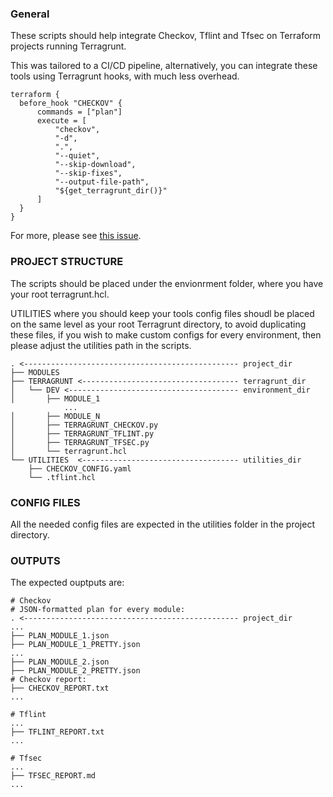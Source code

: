 ### General  
These scripts should help integrate Checkov, Tflint and Tfsec on Terraform projects running Terragrunt.  

This was tailored to a CI/CD pipeline, alternatively, you can integrate these tools using Terragrunt hooks, with much less overhead.  
  
  
```
terraform {
  before_hook "CHECKOV" {
      commands = ["plan"]
      execute = [
          "checkov",
          "-d",
          ".",
          "--quiet",
          "--skip-download",
          "--skip-fixes",
          "--output-file-path",
          "${get_terragrunt_dir()}"
      ]
  }
}
```
For more, please see [this issue](https://github.com/bridgecrewio/checkov/issues/1284).

### PROJECT STRUCTURE  
The scripts should be placed under the envionrment folder, where you have your root terragrunt.hcl.  

UTILITIES where you should keep your tools config files shoudl be placed on the same level as your root Terragrunt directory, to avoid duplicating these files, if you wish to make custom configs for every environment, then please adjust the utilities path in the scripts.  
  
  

```
. <------------------------------------------------ project_dir
├── MODULES
├── TERRAGRUNT <----------------------------------- terragrunt_dir
│   └── DEV <-------------------------------------- environment_dir
│       ├── MODULE_1
            ...
│       ├── MODULE_N
│       ├── TERRAGRUNT_CHECKOV.py
│       ├── TERRAGRUNT_TFLINT.py
│       ├── TERRAGRUNT_TFSEC.py
│       └── terragrunt.hcl
└── UTILITIES  <----------------------------------- utilities_dir
    ├── CHECKOV_CONFIG.yaml
    └── .tflint.hcl
```



### CONFIG FILES  
All the needed config files are expected in the utilities folder in the project directory.  
  
  
### OUTPUTS  
The expected ouptputs are:
```
# Checkov
# JSON-formatted plan for every module:
. <------------------------------------------------ project_dir
...
├── PLAN_MODULE_1.json
├── PLAN_MODULE_1_PRETTY.json
...
├── PLAN_MODULE_2.json
├── PLAN_MODULE_2_PRETTY.json
# Checkov report:
├── CHECKOV_REPORT.txt
...
```
  

```
# Tflint
...
├── TFLINT_REPORT.txt
...
```
  

```
# Tfsec
...
├── TFSEC_REPORT.md
...
```